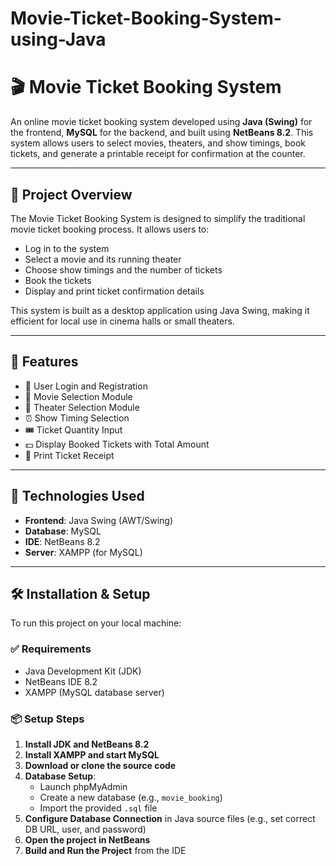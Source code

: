 # Movie-Ticket-Booking-System-using-Java
# 🎬 Movie Ticket Booking System

An online movie ticket booking system developed using **Java (Swing)** for the frontend, **MySQL** for the backend, and built using **NetBeans 8.2**. This system allows users to select movies, theaters, and show timings, book tickets, and generate a printable receipt for confirmation at the counter.

---

## 📖 Project Overview

The Movie Ticket Booking System is designed to simplify the traditional movie ticket booking process. It allows users to:

- Log in to the system
- Select a movie and its running theater
- Choose show timings and the number of tickets
- Book the tickets
- Display and print ticket confirmation details

This system is built as a desktop application using Java Swing, making it efficient for local use in cinema halls or small theaters.

---

## 🚀 Features

- 🔐 User Login and Registration
- 🎥 Movie Selection Module
- 🏢 Theater Selection Module
- ⏰ Show Timing Selection
- 🎟️ Ticket Quantity Input
- 💵 Display Booked Tickets with Total Amount
- 🧾 Print Ticket Receipt

---

## 🧰 Technologies Used

- **Frontend**: Java Swing (AWT/Swing)
- **Database**: MySQL
- **IDE**: NetBeans 8.2
- **Server**: XAMPP (for MySQL)

---

## 🛠️ Installation & Setup

To run this project on your local machine:

### ✅ Requirements

- Java Development Kit (JDK)
- NetBeans IDE 8.2
- XAMPP (MySQL database server)

### 📦 Setup Steps

1. **Install JDK and NetBeans 8.2**
2. **Install XAMPP and start MySQL**
3. **Download or clone the source code**
4. **Database Setup**:
   - Launch phpMyAdmin
   - Create a new database (e.g., `movie_booking`)
   - Import the provided `.sql` file
5. **Configure Database Connection** in Java source files (e.g., set correct DB URL, user, and password)
6. **Open the project in NetBeans**
7. **Build and Run the Project** from the IDE


